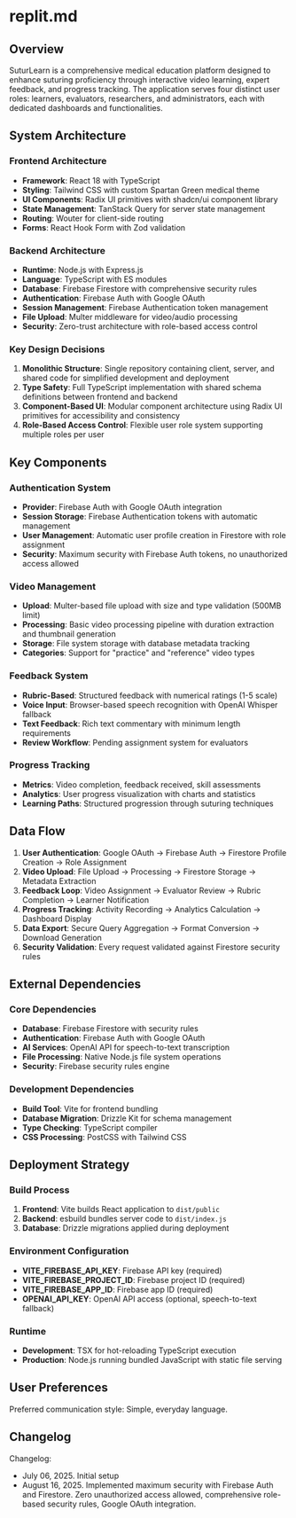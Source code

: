 # replit.md

## Overview

SuturLearn is a comprehensive medical education platform designed to enhance suturing proficiency through interactive video learning, expert feedback, and progress tracking. The application serves four distinct user roles: learners, evaluators, researchers, and administrators, each with dedicated dashboards and functionalities.

## System Architecture

### Frontend Architecture
- **Framework**: React 18 with TypeScript
- **Styling**: Tailwind CSS with custom Spartan Green medical theme
- **UI Components**: Radix UI primitives with shadcn/ui component library
- **State Management**: TanStack Query for server state management
- **Routing**: Wouter for client-side routing
- **Forms**: React Hook Form with Zod validation

### Backend Architecture
- **Runtime**: Node.js with Express.js
- **Language**: TypeScript with ES modules
- **Database**: Firebase Firestore with comprehensive security rules
- **Authentication**: Firebase Auth with Google OAuth
- **Session Management**: Firebase Authentication token management
- **File Upload**: Multer middleware for video/audio processing
- **Security**: Zero-trust architecture with role-based access control

### Key Design Decisions
1. **Monolithic Structure**: Single repository containing client, server, and shared code for simplified development and deployment
2. **Type Safety**: Full TypeScript implementation with shared schema definitions between frontend and backend
3. **Component-Based UI**: Modular component architecture using Radix UI primitives for accessibility and consistency
4. **Role-Based Access Control**: Flexible user role system supporting multiple roles per user

## Key Components

### Authentication System
- **Provider**: Firebase Auth with Google OAuth integration
- **Session Storage**: Firebase Authentication tokens with automatic management
- **User Management**: Automatic user profile creation in Firestore with role assignment
- **Security**: Maximum security with Firebase Auth tokens, no unauthorized access allowed

### Video Management
- **Upload**: Multer-based file upload with size and type validation (500MB limit)
- **Processing**: Basic video processing pipeline with duration extraction and thumbnail generation
- **Storage**: File system storage with database metadata tracking
- **Categories**: Support for "practice" and "reference" video types

### Feedback System
- **Rubric-Based**: Structured feedback with numerical ratings (1-5 scale)
- **Voice Input**: Browser-based speech recognition with OpenAI Whisper fallback
- **Text Feedback**: Rich text commentary with minimum length requirements
- **Review Workflow**: Pending assignment system for evaluators

### Progress Tracking
- **Metrics**: Video completion, feedback received, skill assessments
- **Analytics**: User progress visualization with charts and statistics
- **Learning Paths**: Structured progression through suturing techniques

## Data Flow

1. **User Authentication**: Google OAuth → Firebase Auth → Firestore Profile Creation → Role Assignment
2. **Video Upload**: File Upload → Processing → Firestore Storage → Metadata Extraction
3. **Feedback Loop**: Video Assignment → Evaluator Review → Rubric Completion → Learner Notification
4. **Progress Tracking**: Activity Recording → Analytics Calculation → Dashboard Display
5. **Data Export**: Secure Query Aggregation → Format Conversion → Download Generation
6. **Security Validation**: Every request validated against Firestore security rules

## External Dependencies

### Core Dependencies
- **Database**: Firebase Firestore with security rules
- **Authentication**: Firebase Auth with Google OAuth
- **AI Services**: OpenAI API for speech-to-text transcription
- **File Processing**: Native Node.js file system operations
- **Security**: Firebase security rules engine

### Development Dependencies
- **Build Tool**: Vite for frontend bundling
- **Database Migration**: Drizzle Kit for schema management
- **Type Checking**: TypeScript compiler
- **CSS Processing**: PostCSS with Tailwind CSS

## Deployment Strategy

### Build Process
1. **Frontend**: Vite builds React application to `dist/public`
2. **Backend**: esbuild bundles server code to `dist/index.js`
3. **Database**: Drizzle migrations applied during deployment

### Environment Configuration
- **VITE_FIREBASE_API_KEY**: Firebase API key (required)
- **VITE_FIREBASE_PROJECT_ID**: Firebase project ID (required)
- **VITE_FIREBASE_APP_ID**: Firebase app ID (required)
- **OPENAI_API_KEY**: OpenAI API access (optional, speech-to-text fallback)

### Runtime
- **Development**: TSX for hot-reloading TypeScript execution
- **Production**: Node.js running bundled JavaScript with static file serving

## User Preferences

Preferred communication style: Simple, everyday language.

## Changelog

Changelog:
- July 06, 2025. Initial setup
- August 16, 2025. Implemented maximum security with Firebase Auth and Firestore. Zero unauthorized access allowed, comprehensive role-based security rules, Google OAuth integration.